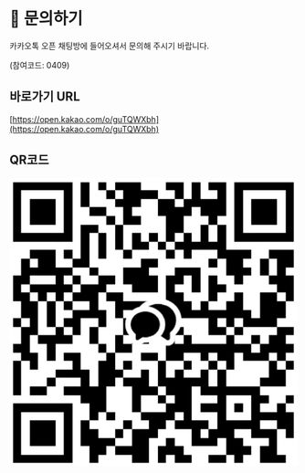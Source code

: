 # 💬 문의하기

카카오톡 오픈 채팅방에 들어오셔서 문의해 주시기 바랍니다. 

(참여코드: 0409)

## 바로가기 URL
[https://open.kakao.com/o/guTQWXbh](https://open.kakao.com/o/guTQWXbh)

## QR코드
![](images/opentalk_qrcode.png)
